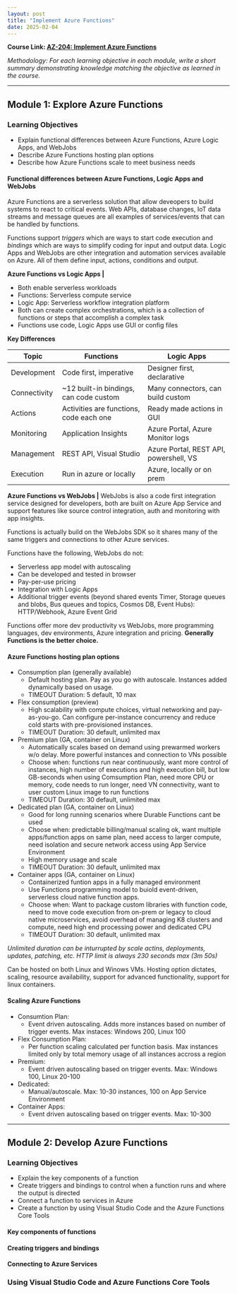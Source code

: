 ```yaml
---
layout: post
title: "Implement Azure Functions"
date: 2025-02-04
---
```


**Course Link: [AZ-204: Implement Azure Functions](https://learn.microsoft.com/en-us/training/paths/implement-azure-functions/)**

*Methodology: For each learning objective in each module, write a short summary demonstrating knowledge matching the objective as learned in the course.*

<hr/>

## Module 1: Explore Azure Functions

### Learning Objectives

- Explain functional differences between Azure Functions, Azure Logic Apps, and WebJobs
- Describe Azure Functions hosting plan options
- Describe how Azure Functions scale to meet business needs

#### Functional differences between Azure Functions, Logic Apps and WebJobs
Azure Functions are a serverless solution that allow deveopers to build systems to react to critical events. Web APIs, database changes, IoT data streams and message queues are all examples of services/events that can be handled by functions. 

Functions support *triggers* which are ways to start code execution and *bindings* which are ways to simplify coding for input and output data. Logic Apps and WebJobs are other integration and automation services available on Azure. All of them define input, actions, conditions and output.

**Azure Functions vs Logic Apps |**
- Both enable serverless workloads
- Functions: Serverless compute service
- Logic App: Serverless workflow integration platform
- Both can create complex orchestrations, which is a collection of functions or steps that accomplish a complex task
- Functions use code, Logic Apps use GUI or config files

**Key Differences**

| Topic       | Functions                          | Logic Apps                      |
|-------------|------------------------------------|---------------------------------|
| Development | Code first, imperative             | Designer first, declarative     |
| Connectivity| ~12 built-in bindings, can code custom | Many connectors, can build custom |
| Actions     | Activities are functions, code each one| Ready made actions in GUI |
| Monitoring  | Application Insights               | Azure Portal, Azure Monitor logs |
| Management  | REST API, Visual Studio       | Azure Portal, REST API, powershell, VS |
| Execution   | Run in azure or locally      | Azure, locally or on prem            |

**Azure Functions vs WebJobs |**
WebJobs is also a code first integration service designed for developers, both are built on Azure App Service and support features like source control integration, auth and monitoring with app insights. 

Functions is actually build on the WebJobs SDK so it shares many of the same triggers and connections to other Azure services.

Functions have the following, WebJobs do not:
- Serverless app model with autoscaling
- Can be developed and tested in browser
- Pay-per-use pricing
- Integration with Logic Apps
- Additional trigger events (beyond shared events Timer, Storage queues and blobs, Bus queues and topics, Cosmos DB, Event Hubs): HTTP/Webhook, Azure Event Grid

Functions offer more dev productivity vs WebJobs, more programming languages, dev environments, Azure integration and pricing. **Generally Functions is the better choice.**

#### Azure Functions hosting plan options
- Consumption plan (generally available)
    - Default hosting plan. Pay as you go with autoscale. Instances added dynamically based on usage.
    - TIMEOUT Duration: 5 default, 10 max
- Flex consumption (preview)
    - High scalability with compute choices, virtual networking and pay-as-you-go. Can configure per-instance concurrency and reduce cold starts with pre-provisioned instances.
    - TIMEOUT Duration: 30 default, unlimited max
- Premium plan (GA, container on Linux)
    - Automatically scales based on demand using prewarmed workers w/o delay. More powerful instances and connection to VNs possible
    - Choose when: functions run near continuously, want more control of instances, high number of executions and high execution bill, but low GB-seconds when using Comsumption Plan, need more CPU or memory, code needs to run longer, need VN connectivity, want to user custom Linux image to run functions
    - TIMEOUT Duration: 30 default, unlimited max
- Dedicated plan (GA, container on Linux)
    - Good for long running scenarios where Durable Functions cant be used
    - Choose when: predictable billing/manual scaling ok, want multiple apps/function apps on same plan, need access to larger compute, need isolation and secure network access using App Service Environment
    - High memory usage and scale
    - TIMEOUT Duration: 30 default, unlimited max
- Container apps (GA, container on Linux)
    - Containerized funtion apps in a fully managed environment
    - Use Functions programming model to buiold event-driven, serverless cloud native function apps.
    - Choose when: Want to package custom libraries with function code, need to move code execution from on-prem or legacy to cloud native microservices, avoid overhead of managing K8 clusters and compute, need high end processing power and dedicated CPU
    - TIMEOUT Duration: 30 default, unlimited max

*Unlimited duration can be inturrupted by scale actins, deployments, updates, patching, etc.*
*HTTP limit is always 230 seconds max (3m 50s)*

Can be hosted on both Linux and Winows VMs. Hosting option dictates, scaling, resource availability, support for advanced functionality, support for linux containers.

#### Scaling Azure Functions
- Consumtion Plan:
    - Event driven autoscaling. Adds more instances based on number of trigger events. Max instaces: Windows 200, Linux 100
- Flex Consumption Plan:
    - Per function scaling calculated per function basis. Max instances limited only by total memory usage of all instances accross a region
- Premium:
    - Event driven autoscaling based on trigger events. Max: Windows 100, Linux 20-100
- Dedicated:
    - Manual/autoscale. Max: 10-30 instances, 100 on App Service Environment
- Container Apps:
    - Event driven autoscaling based on trigger events. Max: 10-300

<hr />

## Module 2: Develop Azure Functions

### Learning Objectives

- Explain the key components of a function
- Create triggers and bindings to control when a function runs and where the output is directed
- Connect a function to services in Azure
- Create a function by using Visual Studio Code and the Azure Functions Core Tools

#### Key components of functions


#### Creating triggers and bindings

#### Connecting to Azure Services

### Using Visual Studio Code and Azure Functions Core Tools